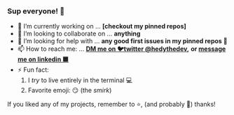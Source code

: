 ### Sup everyone! 👋


- 🔭 I’m currently working on ... **[checkout my pinned repos]**
- 👯 I’m looking to collaborate on ... **anything**
- 🤔 I’m looking for help with ... **any good first issues in my pinned repos :pencil:**
- 📫 How to reach me: ... **[DM me on :bird:twitter @hedythedev](https://twitter.com/hedythedev),**
**or [message me on linkedin :blue_square:](https://www.linkedin.com/in/hedy-li-8608831a6/)**
- ⚡ Fun fact: 
   1. I *try* to live entirely in the terminal :computer:
   2. Favorite emoji: :smirk: (the *smirk*)


If you liked any of my projects, remember to :star:, (and probably :fork_and_knife:) thanks!
